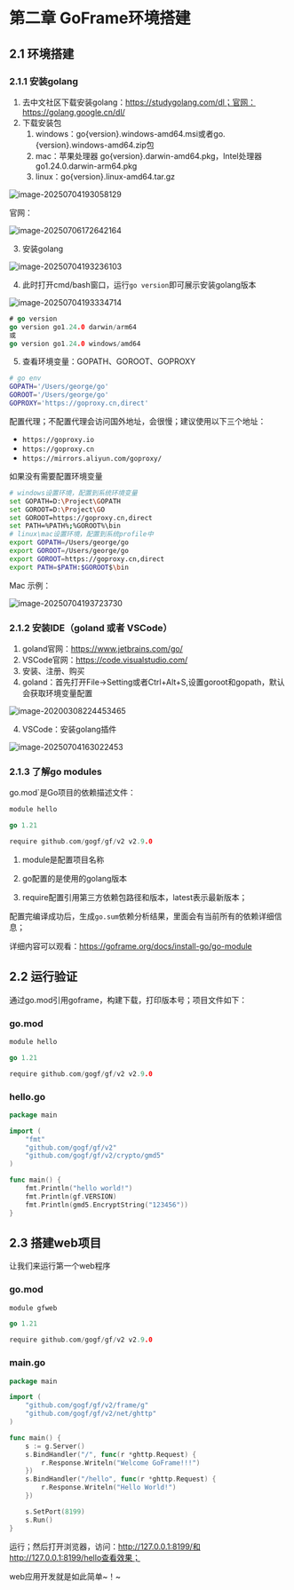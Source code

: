 # 第二章 GoFrame环境搭建

## 2.1 环境搭建

### 2.1.1 安装golang

1. 去中文社区下载安装golang：https://studygolang.com/dl；官网：https://golang.google.cn/dl/
2. 下载安装包
   1. windows：go{version}.windows-amd64.msi或者go.{version}.windows-amd64.zip包
   2. mac：苹果处理器 go{version}.darwin-amd64.pkg，Intel处理器go1.24.0.darwin-arm64.pkg 
   3. linux：go{version}.linux-amd64.tar.gz 

![image-20250704193058129](./02.goframe环境搭建/image-20250704193058129.png)

官网：

![image-20250706172642164](./02.GoFrame环境搭建/image-20250706172642164.png)

3. 安装golang

![image-20250704193236103](./02.goframe环境搭建/image-20250704193236103.png)

4. 此时打开cmd/bash窗口，运行`go version`即可展示安装golang版本

![image-20250704193334714](./02.goframe环境搭建/image-20250704193334714.png)

```go
# go version
go version go1.24.0 darwin/arm64
或
go version go1.24.0 windows/amd64
```

5. 查看环境变量：GOPATH、GOROOT、GOPROXY

```bash
# go env
GOPATH='/Users/george/go'
GOROOT='/Users/george/go'
GOPROXY='https://goproxy.cn,direct'
```

配置代理；不配置代理会访问国外地址，会很慢；建议使用以下三个地址：

- `https://goproxy.io`
- `https://goproxy.cn`
- `https://mirrors.aliyun.com/goproxy/`

如果没有需要配置环境变量

```bash
# windows设置环境，配置到系统环境变量
set GOPATH=D:\Project\GOPATH
set GOROOT=D:\Project\GO
set GOROOT=https://goproxy.cn,direct
set PATH=%PATH%;%GOROOT%\bin
# linux\mac设置环境，配置到系统profile中
export GOPATH=/Users/george/go
export GOROOT=/Users/george/go
export GOROOT=https://goproxy.cn,direct
export PATH=$PATH:$GOROOT$\bin
```

Mac 示例：

![image-20250704193723730](./02.goframe环境搭建/image-20250704193723730.png)

### 2.1.2 安装IDE（goland 或者 VSCode）

1. goland官网：https://www.jetbrains.com/go/
2. VSCode官网：https://code.visualstudio.com/
3. 安装、注册、购买
4. goland：首先打开File->Setting或者Ctrl+Alt+S,设置goroot和gopath，默认会获取环境变量配置

![image-20200308224453465](02.goframe环境搭建/image-20200308224453465.png)

4. VSCode：安装golang插件

![image-20250704163022453](./02.goframe环境搭建/image-20250704163022453.png)

### 2.1.3 了解go modules

go.mod`是Go项目的依赖描述文件：

```go
module hello

go 1.21

require github.com/gogf/gf/v2 v2.9.0
```

1. module是配置项目名称

2. go配置的是使用的golang版本

3. require配置引用第三方依赖包路径和版本，latest表示最新版本；

配置完编译成功后，生成`go.sum`依赖分析结果，里面会有当前所有的依赖详细信息；

详细内容可以观看：https://goframe.org/docs/install-go/go-module

##  2.2 运行验证

通过go.mod引用goframe，构建下载，打印版本号；项目文件如下：

### go.mod

```go
module hello

go 1.21

require github.com/gogf/gf/v2 v2.9.0
```

### hello.go

```go
package main

import (
	"fmt"
	"github.com/gogf/gf/v2"
	"github.com/gogf/gf/v2/crypto/gmd5"
)

func main() {
	fmt.Println("hello world!")
	fmt.Println(gf.VERSION)
	fmt.Println(gmd5.EncryptString("123456"))
}

```

## 2.3 搭建web项目

让我们来运行第一个web程序

### go.mod

```go
module gfweb

go 1.21

require github.com/gogf/gf/v2 v2.9.0
```

### main.go

```go
package main

import (
	"github.com/gogf/gf/v2/frame/g"
	"github.com/gogf/gf/v2/net/ghttp"
)

func main() {
	s := g.Server()
	s.BindHandler("/", func(r *ghttp.Request) {
		r.Response.Writeln("Welcome GoFrame!!!")
	})
	s.BindHandler("/hello", func(r *ghttp.Request) {
		r.Response.Writeln("Hello World!")
	})

	s.SetPort(8199)
	s.Run()
}
```

运行；然后打开浏览器，访问：http://127.0.0.1:8199/和http://127.0.0.1:8199/hello查看效果；

web应用开发就是如此简单~！~